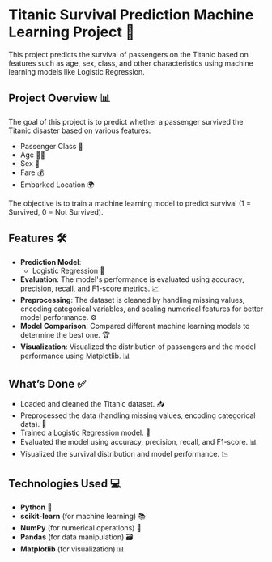 # Titanic Survival Prediction Machine Learning Project 🚢

This project predicts the survival of passengers on the Titanic based on features such as age, sex, class, and other characteristics using machine learning models like Logistic Regression.

## Project Overview 📊

The goal of this project is to predict whether a passenger survived the Titanic disaster based on various features:
- Passenger Class 🏫
- Age 👶👵
- Sex 🚻
- Fare 💰
- Embarked Location 🌍

The objective is to train a machine learning model to predict survival (1 = Survived, 0 = Not Survived).

## Features 🛠️

- **Prediction Model**:
  - Logistic Regression 🔢
- **Evaluation**: The model's performance is evaluated using accuracy, precision, recall, and F1-score metrics. 📈
- **Preprocessing**: The dataset is cleaned by handling missing values, encoding categorical variables, and scaling numerical features for better model performance. ⚙️
- **Model Comparison**: Compared different machine learning models to determine the best one. 🏆
- **Visualization**: Visualized the distribution of passengers and the model performance using Matplotlib. 📊

## What’s Done ✅

- Loaded and cleaned the Titanic dataset. 📥
- Preprocessed the data (handling missing values, encoding categorical data). 🔄
- Trained a Logistic Regression model. 🤖
- Evaluated the model using accuracy, precision, recall, and F1-score. 📊
- Visualized the survival distribution and model performance. 📉

## Technologies Used 💻

- **Python** 🐍
- **scikit-learn** (for machine learning) 📚
- **NumPy** (for numerical operations) 🔢
- **Pandas** (for data manipulation) 🗃️
- **Matplotlib** (for visualization) 📊

